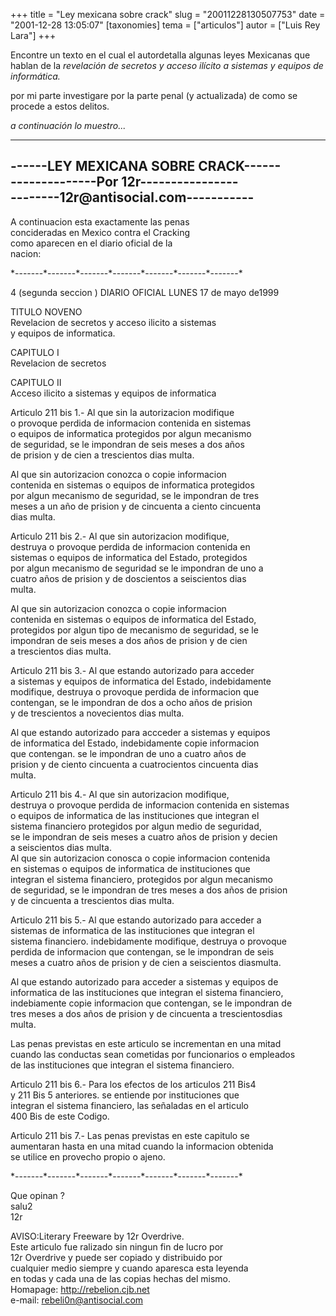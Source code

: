 +++
title = "Ley mexicana sobre crack"
slug = "20011228130507753"
date = "2001-12-28 13:05:07"
[taxonomies]
tema = ["articulos"]
autor = ["Luis Rey Lara"]
+++

  
Encontre un texto en el cual el autordetalla algunas leyes Mexicanas que
hablan de la *revelación de secretos y acceso ilícito a sistemas y
equipos de informática.*  
  
por mi parte investigare por la parte penal (y actualizada) de como se
procede a estos delitos.  

*a continuación lo muestro...*

<!-- more -->
-------------------------------------  
------LEY MEXICANA SOBRE CRACK------  
--------------Por 12r----------------  
--------12r@antisocial.com-----------  
-------------------------------------

A continuacion esta exactamente las penas  
concideradas en Mexico contra el Cracking  
como aparecen en el diario oficial de la  
nacion:

\*-------\*-------\*-------\*-------\*-------\*-------\*-------\*

4 (segunda seccion ) DIARIO OFICIAL LUNES 17 de mayo de1999  

TITULO NOVENO  
Revelacion de secretos y acceso ilicito a sistemas  
y equipos de informatica.  

CAPITULO I  
Revelacion de secretos

CAPITULO II  
Acceso ilicito a sistemas y equipos de informatica

Articulo 211 bis 1.- Al que sin la autorizacion modifique  
o provoque perdida de informacion contenida en sistemas  
o equipos de informatica protegidos por algun mecanismo  
de seguridad, se le impondran de seis meses a dos años  
de prision y de cien a trescientos dias multa.

Al que sin autorizacion conozca o copie informacion  
contenida en sistemas o equipos de informatica protegidos  
por algun mecanismo de seguridad, se le impondran de tres  
meses a un año de prision y de cincuenta a ciento cincuenta  
dias multa.  

Articulo 211 bis 2.- Al que sin autorizacion modifique,  
destruya o provoque perdida de informacion contenida en  
sistemas o equipos de informatica del Estado, protegidos  
por algun mecanismo de seguridad se le impondran de uno a  
cuatro años de prision y de doscientos a seiscientos dias  
multa.

Al que sin autorizacion conozca o copie informacion  
contenida en sistemas o equipos de informatica del Estado,  
protegidos por algun tipo de mecanismo de seguridad, se le  
impondran de seis meses a dos años de prision y de cien  
a trescientos dias multa.  

Articulo 211 bis 3.- Al que estando autorizado para acceder  
a sistemas y equipos de informatica del Estado, indebidamente  
modifique, destruya o provoque perdida de informacion que  
contengan, se le impondran de dos a ocho años de prision  
y de trescientos a novecientos dias multa.

Al que estando autorizado para accceder a sistemas y equipos  
de informatica del Estado, indebidamente copie informacion  
que contengan. se le impondran de uno a cuatro años de  
prision y de ciento cincuenta a cuatrocientos cincuenta dias  
multa.  

Articulo 211 bis 4.- Al que sin autorizacion modifique,  
destruya o provoque perdida de informacion contenida en sistemas  
o equipos de informatica de las instituciones que integran el  
sistema financiero protegidos por algun medio de seguridad,  
se le impondran de seis meses a cuatro años de prision y decien  
a seiscientos dias multa.  
Al que sin autorizacion conosca o copie informacion contenida  
en sistemas o equipos de informatica de instituciones que  
integran el sistema financiero, protegidos por algun mecanismo  
de seguridad, se le impondran de tres meses a dos años de prision  
y de cincuenta a trescientos dias multa.  

Articulo 211 bis 5.- Al que estando autorizado para acceder a  
sistemas de informatica de las instituciones que integran el  
sistema financiero. indebidamente modifique, destruya o provoque  
perdida de informacion que contengan, se le impondran de seis  
meses a cuatro años de prision y de cien a seiscientos diasmulta.

Al que estando autorizado para acceder a sistemas y equipos de  
informatica de las instituciones que integran el sistema financiero,  
indebiamente copie informacion que contengan, se le impondran de  
tres meses a dos años de prision y de cincuenta a trescientosdias  
multa.

Las penas previstas en este articulo se incrementan en una mitad  
cuando las conductas sean cometidas por funcionarios o empleados  
de las instituciones que integran el sistema financiero.  

Articulo 211 bis 6.- Para los efectos de los articulos 211 Bis4  
y 211 Bis 5 anteriores. se entiende por instituciones que  
integran el sistema financiero, las señaladas en el articulo  
400 Bis de este Codigo.  

Articulo 211 bis 7.- Las penas previstas en este capitulo se  
aumentaran hasta en una mitad cuando la informacion obtenida  
se utilice en provecho propio o ajeno.

\*-------\*-------\*-------\*-------\*-------\*-------\*-------\*  

Que opinan ?  
salu2  
12r  

AVISO:Literary Freeware by 12r Overdrive.  
Este articulo fue ralizado sin ningun fin de lucro por  
12r Overdrive y puede ser copiado y distribuido por  
cualquier medio siempre y cuando aparesca esta leyenda  
en todas y cada una de las copias hechas del mismo.  
Homapage: http://rebelion.cjb.net  
e-mail: rebeli0n@antisocial.com  
  
  


